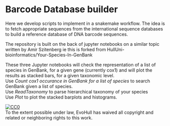 # Barcode Database builder
Here we develop scripts to implement in a snakemake workflow. The idea is to fetch appropriate sequences from the international sequence databases to build a reference database of DNA barcode sequences.

The repository is built on the back of jupyter notebooks on a similar topic written by Amir Szitenberg
ie this is forked from HullUni-bioinformatics/Your-Species-In-GenBank

These three Jupyter notebooks will check the representation of a list of species in GenBank, for a given gene (currently cox1) and will plot the results as stacked bars, for a given taxonomic level.  
Use *Count cox1 occurance in GenBank for a list of species* to search GenBank given a list of species.  
Use *ReadTaxonomy* to parse hierarchical taxonomy of your species  
Use *Plot* to plot the stacked barplots and histograms.  
<p xmlns:dct="http://purl.org/dc/terms/">
  <a rel="license"
     href="http://creativecommons.org/publicdomain/zero/1.0/">
    <img src="http://i.creativecommons.org/p/zero/1.0/88x31.png" style="border-style: none;" alt="CC0" />
  </a>
  <br />
  To the extent possible under law,
  <span resource="[_:publisher]" rel="dct:publisher">
    <span property="dct:title">EvoHull</span></span>
  has waived all copyright and related or neighboring rights to
  this work.
</p>
